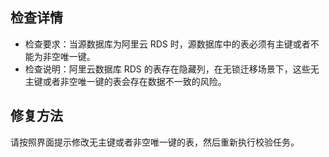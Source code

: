 

## 检查详情 
- 检查要求：当源数据库为阿里云 RDS 时，源数据库中的表必须有主键或者不能为非空唯一键。
- 检查说明：阿里云数据库 RDS 的表存在隐藏列，在无锁迁移场景下，这些无主键或者非空唯一键的表会存在数据不一致的风险。

## 修复方法
请按照界面提示修改无主键或者非空唯一键的表，然后重新执行校验任务。
